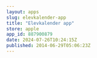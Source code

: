 ```yaml
---
layout: apps
slug: elevkalender-app
title: "Elevkalender app"
store: apple
app_id: 887900879
date: 2024-07-26T10:24:15Z
published: 2014-06-29T05:06:23Z
---
```

